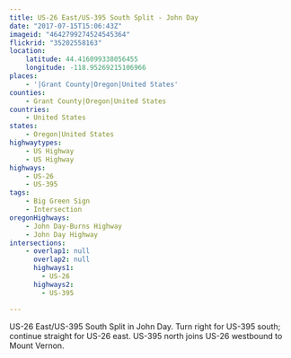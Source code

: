 ```yaml
---
title: US-26 East/US-395 South Split - John Day
date: "2017-07-15T15:06:43Z"
imageid: "4642799274524545364"
flickrid: "35202558163"
location:
    latitude: 44.416099338056455
    longitude: -118.95269215106966
places:
    - '|Grant County|Oregon|United States'
counties:
    - Grant County|Oregon|United States
countries:
    - United States
states:
    - Oregon|United States
highwaytypes:
    - US Highway
    - US Highway
highways:
    - US-26
    - US-395
tags:
    - Big Green Sign
    - Intersection
oregonHighways:
    - John Day-Burns Highway
    - John Day Highway
intersections:
    - overlap1: null
      overlap2: null
      highways1:
        - US-26
      highways2:
        - US-395

---
```

US-26 East/US-395 South Split in John Day.  Turn right for US-395 south; continue straight for US-26 east.  US-395 north joins US-26 westbound to Mount Vernon.